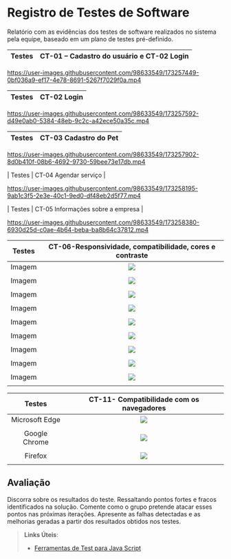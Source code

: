 # Registro de Testes de Software

Relatório com as evidências dos testes de software realizados no sistema pela equipe, baseado em um plano de testes pré-definido.

| Testes 	| CT-01 – Cadastro do usuário e CT-02 Login   |
|:---:	|:---:	|


https://user-images.githubusercontent.com/98633549/173257449-0bf036a9-ef17-4e78-8691-5267f7029f0a.mp4

| Testes 	| CT-02 Login |
|:---:	|:---:	|


https://user-images.githubusercontent.com/98633549/173257592-d49e0ab0-5384-48eb-9c2c-a42ece50a35c.mp4




| Testes 	| CT-03 Cadastro do Pet	|
|:---:	|:---:	|



https://user-images.githubusercontent.com/98633549/173257902-8d0b410f-08b6-4692-9730-59bee73e17db.mp4



| Testes 	| CT-04 Agendar serviço |


https://user-images.githubusercontent.com/98633549/173258195-9ab1c3f5-2e3e-40c1-9ed0-df48eb2d5f77.mp4



| Testes 	| CT-05 Informações sobre a empresa	|



https://user-images.githubusercontent.com/98633549/173258380-6930d25d-c0ae-4b64-beba-ba8b64c37812.mp4


  
| Testes 	| CT-06-Responsividade, compatibilidade, cores e contraste | 
|:---:	|:---:	|
|	Imagem | ![](https://github.com/ICEI-PUC-Minas-PMV-ADS/CaoPortado/blob/main/docs/img/dropdown%20servicos%20galaxy%20s8%20CT-06.png) |
|  	|  	|
|	Imagem | ![](https://github.com/ICEI-PUC-Minas-PMV-ADS/CaoPortado/blob/main/docs/img/login%20galaxy%20S8%20CT-06.png) |
|  	|  	|
|	Imagem | ![](https://github.com/ICEI-PUC-Minas-PMV-ADS/CaoPortado/blob/main/docs/img/perfil%20do%20usu%C3%A1rio%20-%20galaxy%20S8%20CT-06.png) |
|  	|  	|
|	Imagem | ![](https://github.com/ICEI-PUC-Minas-PMV-ADS/CaoPortado/blob/main/docs/img/Perfil%20do%20pet%20Galaxy%20S8%20CT-06.png) |
|  	|  	|
|	Imagem | ![](https://github.com/ICEI-PUC-Minas-PMV-ADS/CaoPortado/blob/main/docs/img/MENU-NAVBAR%20GALAXYS8%20CT-06.png) |
|  	|  	|
|	Imagem | ![](https://github.com/ICEI-PUC-Minas-PMV-ADS/CaoPortado/blob/main/docs/img/cadastro%20usuario%20iphone%20se%20CT-06.png) |
 |  	|  	|
|	Imagem | ![](https://github.com/ICEI-PUC-Minas-PMV-ADS/CaoPortado/blob/main/docs/img/agendamento%20Galaxy%20s8%20CT-06.png) |
|  	|  	|
|	Imagem | ![](https://github.com/ICEI-PUC-Minas-PMV-ADS/CaoPortado/blob/main/docs/img/video%20playlist%20galaxy%20s8%20CT-06.png) |
|  	|  	|
|	Imagem | ![](https://github.com/ICEI-PUC-Minas-PMV-ADS/CaoPortado/blob/main/docs/img/galeria%20de%20fotos%20s8%20CT-06.png) |
|  	|  	|

| Testes 	| CT-11- Compatibilidade com os navegadores | 
|:---:	|:---:	|
|	Microsoft Edge | ![](https://github.com/ICEI-PUC-Minas-PMV-ADS/CaoPortado/blob/main/docs/img/RNF%20-%20Microsoft%20Edge.png) |
|  	|  	|
|	Google Chrome | ![](https://github.com/ICEI-PUC-Minas-PMV-ADS/CaoPortado/blob/main/docs/img/RNF%20Chrome.png) |
|  	|  	|
|	Firefox | ![](https://github.com/ICEI-PUC-Minas-PMV-ADS/CaoPortado/blob/main/docs/img/RNF%20Firefox.png) |
|  	|  	|
  
## Avaliação

Discorra sobre os resultados do teste. Ressaltando pontos fortes e fracos identificados na solução. Comente como o grupo pretende atacar esses pontos nas próximas iterações. Apresente as falhas detectadas e as melhorias geradas a partir dos resultados obtidos nos testes.

> **Links Úteis**:
> - [Ferramentas de Test para Java Script](https://geekflare.com/javascript-unit-testing/)
